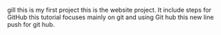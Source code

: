 gill
this is my first project
this is the website project. It include steps for GitHub
this tutorial focuses mainly on git and using Git hub
this new line push for git hub.